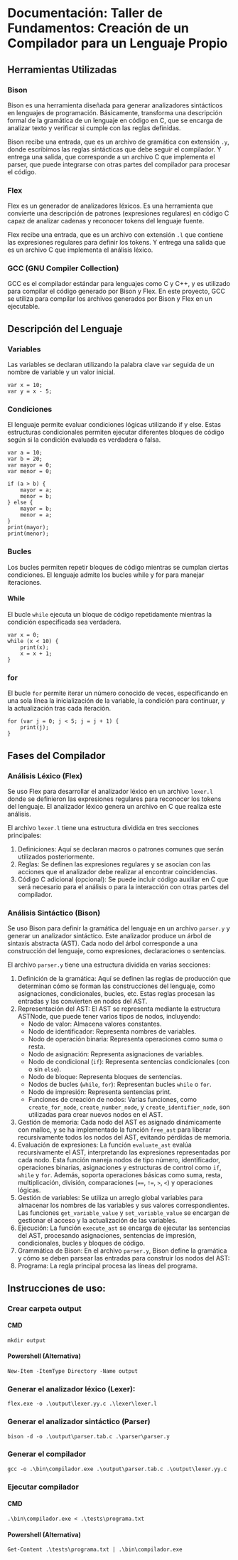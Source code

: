 # Documentación: Taller de Fundamentos: Creación de un Compilador para un Lenguaje Propio

## Herramientas Utilizadas

### Bison

Bison es una herramienta diseñada para generar analizadores sintácticos en lenguajes de programación. Básicamente, transforma una descripción formal de la gramática de un lenguaje en código en C, que se encarga de analizar texto y verificar si cumple con las reglas definidas. 

Bison recibe una entrada, que es un archivo de gramática con extensión `.y`, donde escribimos las reglas sintácticas que debe seguir el compilador. Y entrega una salida, que corresponde a un archivo C que implementa el parser, que puede integrarse con otras partes del compilador para procesar el código.

### Flex

Flex es un generador de analizadores léxicos. Es una herramienta que convierte una descripción de patrones (expresiones regulares) en código C capaz de analizar cadenas y reconocer tokens del lenguaje fuente.

Flex recibe una entrada, que es un archivo con extensión `.l` que contiene las expresiones regulares para definir los tokens. Y entrega una salida que es un archivo C que implementa el análisis léxico.

### GCC (GNU Compiler Collection)

GCC es el compilador estándar para lenguajes como C y C++, y es utilizado para compilar el código generado por Bison y Flex. En este proyecto, GCC se utiliza para compilar los archivos generados por Bison y Flex en un ejecutable.

## Descripción del Lenguaje

### Variables

Las variables se declaran utilizando la palabra clave `var` seguida de un nombre de variable y un valor inicial.

```
var x = 10;
var y = x - 5;
```

### Condiciones

El lenguaje permite evaluar condiciones lógicas utilizando if y else. Estas estructuras condicionales permiten ejecutar diferentes bloques de código según si la condición evaluada es verdadera o falsa.

```
var a = 10;
var b = 20;
var mayor = 0;
var menor = 0;

if (a > b) {
    mayor = a;
    menor = b;
} else {
    mayor = b;
    menor = a;
}
print(mayor);
print(menor);
```

### Bucles

Los bucles permiten repetir bloques de código mientras se cumplan ciertas condiciones. El lenguaje admite los bucles while y for para manejar iteraciones.

#### While

El bucle `while` ejecuta un bloque de código repetidamente mientras la condición especificada sea verdadera. 

```
var x = 0;
while (x < 10) {
    print(x);
    x = x + 1;
}
```

### for

El bucle `for` permite iterar un número conocido de veces, especificando en una sola línea la inicialización de la variable, la condición para continuar, y la actualización tras cada iteración.

```
for (var j = 0; j < 5; j = j + 1) {
    print(j);
}
```

## Fases del Compilador

### Análisis Léxico (Flex)

Se uso Flex para desarrollar el analizador léxico en un archivo `lexer.l` donde se definieron las expresiones regulares para reconocer los tokens del lenguaje. El analizador léxico genera un archivo en C que realiza este análisis.

El archivo `lexer.l` tiene una estructura dividida en tres secciones principales:

1. Definiciones: Aquí se declaran macros o patrones comunes que serán utilizados posteriormente.
2. Reglas: Se definen las expresiones regulares y se asocian con las acciones que el analizador debe realizar al encontrar coincidencias.
3. Código C adicional (opcional): Se puede incluir código auxiliar en C que será necesario para el análisis o para la interacción con otras partes del compilador.

### Análisis Sintáctico (Bison)

Se uso Bison para definir la gramática del lenguaje en un archivo `parser.y` y generar un analizador sintáctico. Este analizador produce un árbol de sintaxis abstracta (AST). Cada nodo del árbol corresponde a una construcción del lenguaje, como expresiones, declaraciones o sentencias. 

El archivo `parser.y` tiene una estructura dividida en varias secciones:

1. Definición de la gramática: Aquí se definen las reglas de producción que determinan cómo se forman las construcciones del lenguaje, como asignaciones, condicionales, bucles, etc. Estas reglas procesan las entradas y las convierten en nodos del AST.
2. Representación del AST: El AST se representa mediante la estructura ASTNode, que puede tener varios tipos de nodos, incluyendo:
    - Nodo de valor: Almacena valores constantes.
    - Nodo de identificador: Representa nombres de variables.
    - Nodo de operación binaria: Representa operaciones como suma o resta.
    - Nodo de asignación: Representa asignaciones de variables.
    - Nodo de condicional (`if`): Representa sentencias condicionales (con o sin `else`).
    - Nodo de bloque: Representa bloques de sentencias.
    - Nodos de bucles (`while`, `for`): Representan bucles `while` o `for`.
    - Nodo de impresión: Representa sentencias print.
    - Funciones de creación de nodos: Varias funciones, como `create_for_node`, `create_number_node`, y `create_identifier_node`, son utilizadas para crear nuevos nodos en el AST.
3. Gestión de memoria: Cada nodo del AST es asignado dinámicamente con malloc, y se ha implementado la función `free_ast` para liberar recursivamente todos los nodos del AST, evitando pérdidas de memoria.
4. Evaluación de expresiones: La función `evaluate_ast` evalúa recursivamente el AST, interpretando las expresiones representadas por cada nodo. Esta función maneja nodos de tipo número, identificador, operaciones binarias, asignaciones y estructuras de control como `if`, `while` y `for`. Además, soporta operaciones básicas como suma, resta, multiplicación, división, comparaciones (`==`, `!=`, `>`, `<`) y operaciones lógicas.
5. Gestión de variables: Se utiliza un arreglo global variables para almacenar los nombres de las variables y sus valores correspondientes. Las funciones `get_variable_value` y `set_variable_value` se encargan de gestionar el acceso y la actualización de las variables.
6. Ejecución: La función `execute_ast` se encarga de ejecutar las sentencias del AST, procesando asignaciones, sentencias de impresión, condicionales, bucles y bloques de código.
7. Grammática de Bison: En el archivo `parser.y`, Bison define la gramática y cómo se deben parsear las entradas para construir los nodos del AST:
8. Programa: La regla principal procesa las líneas del programa.

## Instrucciones de uso:

### Crear carpeta output

#### CMD

```
mkdir output
```

#### Powershell (Alternativa)

```
New-Item -ItemType Directory -Name output
```


### Generar el analizador léxico (Lexer): 

```
flex.exe -o .\output\lexer.yy.c .\lexer\lexer.l
```

### Generar el analizador sintáctico (Parser)

```
bison -d -o .\output\parser.tab.c .\parser\parser.y
```

### Generar el compilador

```
gcc -o .\bin\compilador.exe .\output\parser.tab.c .\output\lexer.yy.c
```

### Ejecutar compilador

#### CMD

```
.\bin\compilador.exe < .\tests\programa.txt
```

#### Powershell (Alternativa)

```
Get-Content .\tests\programa.txt | .\bin\compilador.exe
```

